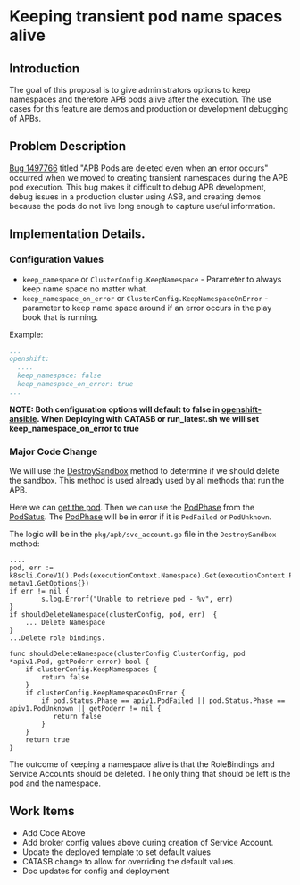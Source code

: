 # Keeping transient pod name spaces alive

## Introduction
The goal of this proposal is to give administrators options to keep namespaces and therefore APB pods alive after the execution. The use cases for this feature are demos and production or development debugging of APBs.

## Problem Description
[Bug 1497766](https://bugzilla.redhat.com/show_bug.cgi?id=1497766) titled "APB Pods are deleted even when an error occurs" occurred when we moved to creating transient namespaces during the APB pod execution. This bug makes it difficult to debug APB development, debug issues in a production cluster using ASB, and creating demos because the pods do not live long enough to capture useful information.

## Implementation Details.

### Configuration Values

* `keep_namespace` or `ClusterConfig.KeepNamespace` - Parameter to always keep name space no matter what.
* `keep_namespace_on_error` or `ClusterConfig.KeepNamespaceOnError` -  parameter to keep name space around if an error occurs in the play book that is running.

Example:
```yaml
...
openshift:
  ....
  keep_namespace: false
  keep_namespace_on_error: true
...
```

**NOTE: Both configuration options will default to false in [openshift-ansible](https://github.com/openshift/openshift-ansible). When Deploying with CATASB or run_latest.sh we will set keep_namespace_on_error to true**

### Major Code Change

We will use the [DestroySandbox](https://github.com/openshift/ansible-service-broker/blob/34f643eec5349f58300e4e802581a65f4120976c/pkg/apb/svc_acct.go#L225) method to determine if we should delete the sandbox. This method is used already used by all methods that run the APB.

Here we can [get the pod](https://godoc.org/k8s.io/client-go/kubernetes/typed/core/v1#PodInterface). Then we can use the [PodPhase](https://godoc.org/k8s.io/api/core/v1#PodStatus) from the [PodSatus](https://godoc.org/k8s.io/api/core/v1#Pod). The [PodPhase](https://godoc.org/k8s.io/api/core/v1#PodPhase) will be in error if it is `PodFailed` or `PodUnknown`.


The logic will be in the `pkg/apb/svc_account.go` file in the `DestroySandbox` method:
```golang
....
pod, err := k8scli.CoreV1().Pods(executionContext.Namespace).Get(executionContext.PodName, metav1.GetOptions{})
if err != nil {
        s.log.Errorf("Unable to retrieve pod - %v", err)
}
if shouldDeleteNamespace(clusterConfig, pod, err)  {
    ... Delete Namespace
}
...Delete role bindings.
```

```golang
func shouldDeleteNamespace(clusterConfig ClusterConfig, pod *apiv1.Pod, getPoderr error) bool {
    if clusterConfig.KeepNamespaces {
        return false
    }
    if clusterConfig.KeepNamespacesOnError {
        if pod.Status.Phase == apiv1.PodFailed || pod.Status.Phase == apiv1.PodUnknown || getPoderr != nil {
           return false
        }
    }
    return true
}
```

The outcome of keeping a namespace alive is that the RoleBindings and Service Accounts should be deleted. The only thing that should be left is the pod and the namespace.

## Work Items
- Add Code Above
- Add broker config values above during creation of Service Account.
- Update the deployed template to set default values
- CATASB change to allow for overriding the default values.
- Doc updates for config and deployment
